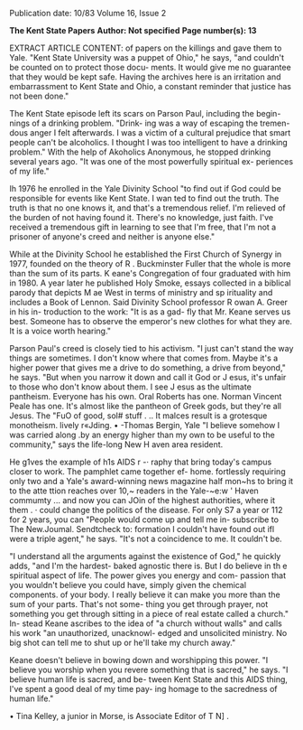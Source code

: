 Publication date: 10/83
Volume 16, Issue 2

**The Kent State Papers**
**Author: Not specified**
**Page number(s): 13**

EXTRACT ARTICLE CONTENT:
of papers on the killings and gave them 
to Yale. "Kent State University was a 
puppet of Ohio," he says, "and couldn't 
be counted on to protect those docu-
ments. It would give me no guarantee 
that they would be kept safe. Having 
the archives here is an irritation and 
embarrassment to Kent State and 
Ohio, a constant reminder that justice 
has not been done." 


The Kent State episode left its scars 
on Parson Paul, including the begin-
nings of a drinking problem. "Drink-
ing was a way of escaping the tremen-
dous anger I felt afterwards. I was a 
victim of a cultural prejudice that 
smart people can't be alcoholics. I 
thought I was too intelligent to have a 
drinking problem." With the help of 
Akoholics Anonymous, he stopped 
drinking several years ago. "It was one 
of the most powerfully spiritual ex-
periences of my life." 


Ih 1976 he enrolled in the Yale 
Divinity School "to find out if God 
could be responsible for events like 
Kent State. I wan ted to find out the 
truth. The truth is that no one knows 
it, and that's a tremendous relief. I'm 
relieved of the burden of not having 
found it. There's no knowledge, just 
faith. I've received a tremendous gift in 
learning to see that I'm free, that I'm 
not a prisoner of anyone's creed and 
neither is anyone else." 


While at the Divinity School he 
established 
the 
First Church of 
Synergy in 1977, founded on the 
theory of R . Buckminster Fuller that 
the whole is more than the sum of 
its 
parts. 
K eane's Congregation 
of four graduated with him in 1980. A 
year later he published Holy Smoke, 
essays collected in a biblical parody 
that depicts M ae West in terms of 
ministry and sp irituality and includes a 
Book of Lennon. Said Divinity School 
professor R owan A. Greer in his in-
troduction to the work: "It is as a gad-
fly that Mr. Keane serves us best. 
Someone has to observe the emperor's 
new clothes for what they are. It is a 
voice worth hearing." 


Parson Paul's creed is closely tied to 
his activism. "I just can't stand the way 
things are sometimes. I don't know 
where that comes from. Maybe it's a 
higher power that gives me a drive to 
do something, a drive from beyond," 
he says. "But when you narrow it down 
and call it God or J esus, it's unfair to 
those who don't know about them. I 
see J esus as the ultimate pantheism. 
Everyone has his own. Oral Roberts 
has one. Norman Vincent Peale has 
one. It's almost like the pantheon of 
Greek gods, but they're all Jesus. The 
"FuO of good, sol# stuff . .. It malces 
result is a grotesque monotheism. 
lively r«Jding. • -Thomas Bergin, Yale 
"I believe somehow I was carried 
along .by an energy higher than my own 
to be useful to the community," says 
the life-long New H aven area resident. 


He g1ves the example of h1s AIDS r 
-· raphy that bring today's campus closer to 
work. The pamphlet came together ef-
home. 
fortlessly requiring only two and a 
Yale's award-winning news 
magazine 
half mon~hs to bring it to the atte ttion 
reaches over 10,~ readers in the Yale-~e:w 
' 
Haven commumty ... and now you can JOin 
of the highest authorities, where it 
them . 
· 
could change the politics of the disease. 
For only S7 a year or 112 for 2 years, you can 
"People would come up and tell me in-
subscribe to The New.Joumal. Sendtcheck to: 
formation I couldn't have found out ifl 
were a triple agent," he says. "It's not a 
coincidence to me. It couldn't be. 


"I understand all the arguments 
against the existence of God," he 
quickly adds, "and I'm the hardest-
baked agnostic there is. But I do 
believe in th e spiritual aspect of life. 
The power gives you energy and com-
passion that you wouldn't believe you 
could have, simply given the chemical 
components. of your body. I really 
believe it can make you more than the 
sum of your parts. That's not some-
thing you get through prayer, not 
something you get through sitting in a 
piece of real estate called a church." In-
stead Keane ascribes to the idea of "a 
church without walls" and calls his 
work "an unauthorized, unacknowl-
edged and unsolicited ministry. No big 
shot can tell me to shut up or he'll take 
my church away." 


Keane doesn't believe in bowing 
down and worshipping this power. "I 
believe you worship when you revere 
something that is sacred," he says. "I 
believe human life is sacred, and be-
tween Kent State and this AIDS thing, 
I've spent a good deal of my time pay-
ing homage to the sacredness of human 
life." 


• 
Tina Kelley, a junior in Morse, is Associate 
Editor of T N] .